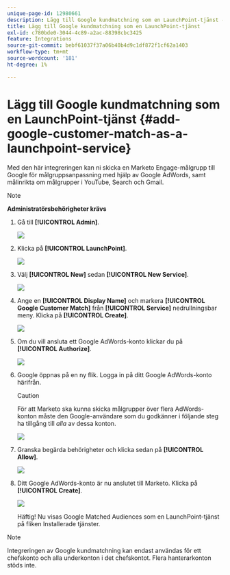```yaml
---
unique-page-id: 12980661
description: Lägg till Google kundmatchning som en LaunchPoint-tjänst - Marketo Docs - Produktdokumentation
title: Lägg till Google kundmatchning som en LaunchPoint-tjänst
exl-id: c780bde0-3044-4c89-a2ac-88398cbc3425
feature: Integrations
source-git-commit: bebf61037f37a06b40b4d9c1df872f1cf62a1403
workflow-type: tm+mt
source-wordcount: '181'
ht-degree: 1%

---
```


# Lägg till Google kundmatchning som en LaunchPoint-tjänst {#add-google-customer-match-as-a-launchpoint-service}

Med den här integreringen kan ni skicka en Marketo Engage-målgrupp till Google för målgruppsanpassning med hjälp av Google AdWords, samt målinrikta om målgrupper i YouTube, Search och Gmail.

>[!NOTE]
>
>**Administratörsbehörigheter krävs**

1. Gå till **[!UICONTROL Admin]**.

   ![](assets/admin.png)

1. Klicka på **[!UICONTROL LaunchPoint]**.

   ![](assets/image2014-12-5-14-3a35-3a27.png)

1. Välj **[!UICONTROL New]** sedan **[!UICONTROL New Service]**.

   ![](assets/image2014-12-5-14-3a37-3a33.png)

1. Ange en **[!UICONTROL Display Name]** och markera **[!UICONTROL Google Customer Match]** från **[!UICONTROL Service]** nedrullningsbar meny. Klicka på **[!UICONTROL Create]**.

   ![](assets/chooseservice.png)

1. Om du vill ansluta ett Google AdWords-konto klickar du på **[!UICONTROL Authorize]**.

   ![](assets/authorizeaccount-1.png)

1. Google öppnas på en ny flik. Logga in på ditt Google AdWords-konto härifrån.

   >[!CAUTION]
   >
   >För att Marketo ska kunna skicka målgrupper över flera AdWords-konton måste den Google-användare som du godkänner i följande steg ha tillgång till _alla_ av dessa konton.

   ![](assets/chooseaccount.png)

1. Granska begärda behörigheter och klicka sedan på **[!UICONTROL Allow]**.

   ![](assets/reviewpermissions.png)

1. Ditt Google AdWords-konto är nu anslutet till Marketo. Klicka på **[!UICONTROL Create]**.

   ![](assets/authorizesuccess.png)

   Häftig! Nu visas Google Matched Audiences som en LaunchPoint-tjänst på fliken Installerade tjänster.

>[!NOTE]
>
>Integreringen av Google kundmatchning kan endast användas för ett chefskonto och alla underkonton i det chefskontot. Flera hanterarkonton stöds inte.
